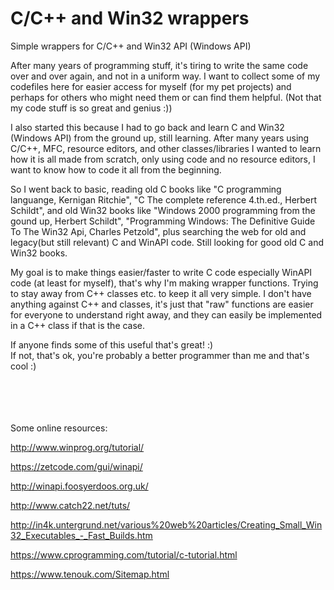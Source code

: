 # C/C++ and Win32 wrappers
Simple wrappers for C/C++ and Win32 API (Windows API)

After many years of programming stuff, it's tiring to write the same code over and over again, and not in a uniform way.
I want to collect some of my codefiles here for easier access for myself (for my pet projects) and perhaps for others who might need them or can find them helpful.
(Not that my code stuff is so great and genius :))

I also started this because I had to go back and learn C and Win32 (Windows API) from the ground up, still learning.
After many years using C/C++, MFC, resource editors, and other classes/libraries I wanted to learn how it is all made from scratch, only using code and no resource editors, I want to know how to code it all from the beginning.

So I went back to basic, reading old C books like "C programming languange, Kernigan Ritchie", "C The complete reference 4.th.ed., Herbert Schildt", and old Win32 books like "Windows 2000 programming from the gound up, Herbert Schildt", "Programming Windows: The Definitive Guide To The Win32 Api, Charles Petzold", plus searching the web for old and legacy(but still relevant) C and WinAPI code. Still looking for good old C and Win32 books.

My goal is to make things easier/faster to write C code especially WinAPI code (at least for myself), that's why I'm making wrapper functions.
Trying to stay away from C++ classes etc. to keep it all very simple. I don't have anything against C++ and classes, it's just that "raw" functions are easier for everyone to understand right away, and they can easily be implemented in a C++ class if that is the case.

If anyone finds some of this useful that's great! :)<br>
If not, that's ok, you're probably a better programmer than me and that's cool :)


<br><br><br><br>
Some online resources:

http://www.winprog.org/tutorial/

https://zetcode.com/gui/winapi/

http://winapi.foosyerdoos.org.uk/

http://www.catch22.net/tuts/

http://in4k.untergrund.net/various%20web%20articles/Creating_Small_Win32_Executables_-_Fast_Builds.htm

https://www.cprogramming.com/tutorial/c-tutorial.html

https://www.tenouk.com/Sitemap.html

